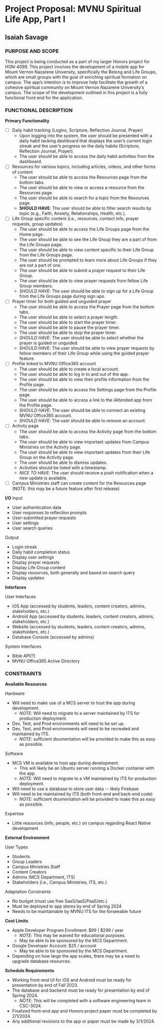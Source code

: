 # Project Proposal: MVNU Spiritual Life App, Part I

## Isaiah Savage

### PURPOSE AND SCOPE

This project is being conducted as a part of my larger Honors project for HON-4099. This project involves the development of a mobile app for Mount Vernon Nazarene University, specifically the Belong and Life Groups, which are small groups with the goal of enriching spiritual formation on campus. The app’s intention is to improve help facilitate the growth of a cohesive spiritual community on Mount Vernon Nazarene University’s campus. The scope of the development outlined in this project is a fully functional front end for the application.

### FUNCTIONAL DESCRIPTION

**Primary Functionality**

- [ ] Daily habit tracking (Logins, Scripture, Reflection Journal, Prayer)
  - Upon logging into the system, the user should be presented with a daily habit tacking dashboard that displays the user’s current login streak and the user’s progress on the daily habits (Scripture, Reflection Journal, Prayer).
  - The user should be able to access the daily habit activities from the dashboard.
- [ ] Resources for various topics, including articles, videos, and other forms of content
  - The user should be able to access the Resources page from the bottom tabs.
  - The user should be able to view or access a resource from the Resources page.
  - The user should be able to search for a topic from the Resources page.
  - **SHOULD HAVE**: The user should be able to filter search results by topic (e.g., Faith, Anxiety, Relationships, Health, etc.).
- [ ] Life Group specific content (i.e., resources, contact info, prayer requests, group updates)
  - The user should be able to access the Life Groups page from the Home page.
  - The user should be able to see the Life Group they are a part of from the Life Groups page.
  - The user should be able to view content specific to their Life Group from the Life Groups page.
  - The user should be prompted to learn more about Life Groups if they are not a part of one.
  - The user should be able to submit a prayer request to their Life Group.
  - The user should be able to view prayer requests from fellow Life Group members.
  - _SHOULD HAVE_: The user should be able to sign up for a Life Group from the Life Groups page during sign ups.
- [ ] Prayer timer for both guided and unguided prayer
  - The user should be able to access the Prayer page from the bottom tabs.
  - The user should be able to select a prayer length.
  - The user should be able to start the prayer timer.
  - The user should be able to pause the prayer timer.
  - The user should be able to stop the prayer timer.
  - _SHOULD HAVE_: The user should be able to select whether the prayer is guided or unguided.
  - _SHOULD HAVE_: The user should be able to view prayer requests by fellow members of their Life Group while using the guided prayer feature.
- [ ] Profile linked to MVNU Office365 account
  - The user should be able to create a local account.
  - The user should be able to log in to and out of the app.
  - The user should be able to view their profile information from the Profile page.
  - The user should be able to access the Settings page from the Profile page.
  - The user should be able to access a link to the iAttended app from the Profile page.
  - _SHOULD HAVE_: The user should be able to connect an existing MVNU Office365 account.
  - _SHOULD HAVE_: The user should be able to remove an account.
- [ ] Activity page
  - The user should be able to access the Activity page from the bottom tabs.
  - The user should be able to view important updates from Campus Ministries on the Activity page.
  - The user should be able to view important updates from their Life Group on the Activity page.
  - The user should be able to dismiss updates.
  - Activities should be listed with a timestamp.
  - _NICE TO HAVE_: The user should receive a push notification when a new update is available.
- [ ] Campus Ministries staff can create content for the Resources page (NOTE: this may be a future feature after first release)

**I/O**
Input

- User authentication data
- User responses to reflection prompts
- User-submitted prayer requests
- User settings
- User search queries

Output

- Login streak
- Daily habit completion status
- Display user settings
- Display prayer requests
- Display Life Group content
- Display resources, both generally and based on search query
- Display updates

**Interfaces**

User Interfaces

- iOS App (accessed by students, leaders, content creators, admins, stakeholders, etc.)
- Android App (accessed by students, leaders, content creators, admins, stakeholders, etc.)
- Website (accessed by students, leaders, content creators, admins, stakeholders, etc.)
- Database Console (accessed by admins)

System Interfaces

- Bible API(?)
- MVNU Office365 Active Directory

### CONSTRAINTS

**Available Resources**

Hardware

- Will need to make use of a MCS server to host the app during development.
  - _NOTE_: Will need to migrate to a server maintained by ITS for production deployment.
- Dev, Test, and Prod environments will need to be set up.
- Dev, Test, and Prod environments will need to be recreated and maintained by ITS.
  - _NOTE_: sufficient doumentation will be provided to make this as easy as possible.

Software

- MCS VM is available to host app during development.
  - This will likely be an Ubuntu server running a Docker container with the app.
  - _NOTE_: Will need to migrate to a VM maintained by ITS for production deployment.
- Will need to use a database to store user data -- likely Firebase
- Will need to be maintained by ITS (both front-end and back-end code)
  - _NOTE_: sufficient doumentation will be provided to make this as easy as possible.

Expertise

- Little resources (info, people, etc.) on campus regarding React Native development

**External Environment**

User Types

- Students
- Group Leaders
- Campus Ministries Staff
- Content Creators
- Admins (MCS Department, ITS)
- Stakeholders (i.e., Campus Ministries, ITS, etc.)

Adaptation Constraints

- No budget (must use free SaaS/IaaS/PaaS/etc.)
- Must be deployed to app stores by end of Spring 2024
- Needs to be maintainable by MVNU ITS for the forseeable future

**Cost Limits**

- Apple Developer Program Enrollment: $99 | $299 / year
  - _NOTE_: This may be waived for educational purposes.
  - May be able to be sponsored by the MCS Department.
- Google Developer Account: $25 / account
  - May be able to be sponsored by the MCS Department.
- Depending on how large the app scales, there may be a need to upgrade database resources.

**Schedule Requirements**

- Working front-end UI for iOS and Android must be ready for presentation by end of Fall 2023.
- The database and backend must be ready for presentation by end of Spring 2024.
  - _NOTE_: This will be completed with a software engineering team in CSC-3024.
- Finalized front-end app and Honors project paper must be completed by 2/1/2024.
- Any additional revisions to the app or paper must be made by 3/1/2024.
